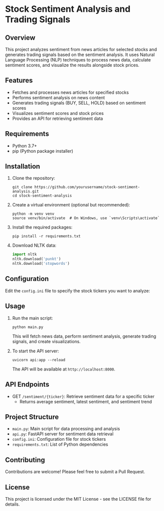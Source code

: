 # Stock Sentiment Analysis and Trading Signals

## Overview

This project analyzes sentiment from news articles for selected stocks and generates trading signals based on the sentiment analysis. It uses Natural Language Processing (NLP) techniques to process news data, calculate sentiment scores, and visualize the results alongside stock prices.

## Features

- Fetches and processes news articles for specified stocks
- Performs sentiment analysis on news content
- Generates trading signals (BUY, SELL, HOLD) based on sentiment scores
- Visualizes sentiment scores and stock prices
- Provides an API for retrieving sentiment data

## Requirements

- Python 3.7+
- pip (Python package installer)

## Installation

1. Clone the repository:

   ```
   git clone https://github.com/yourusername/stock-sentiment-analysis.git
   cd stock-sentiment-analysis
   ```

2. Create a virtual environment (optional but recommended):

   ```
   python -m venv venv
   source venv/bin/activate  # On Windows, use `venv\Scripts\activate`
   ```

3. Install the required packages:

   ```
   pip install -r requirements.txt
   ```

4. Download NLTK data:
   ```python
   import nltk
   nltk.download('punkt')
   nltk.download('stopwords')
   ```

## Configuration

Edit the `config.ini` file to specify the stock tickers you want to analyze:

## Usage

1. Run the main script:

   ```
   python main.py
   ```

   This will fetch news data, perform sentiment analysis, generate trading signals, and create visualizations.

2. To start the API server:
   ```
   uvicorn api:app --reload
   ```
   The API will be available at `http://localhost:8000`.

## API Endpoints

- GET `/sentiment/{ticker}`: Retrieve sentiment data for a specific ticker
  - Returns average sentiment, latest sentiment, and sentiment trend

## Project Structure

- `main.py`: Main script for data processing and analysis
- `api.py`: FastAPI server for sentiment data retrieval
- `config.ini`: Configuration file for stock tickers
- `requirements.txt`: List of Python dependencies

## Contributing

Contributions are welcome! Please feel free to submit a Pull Request.

## License

This project is licensed under the MIT License - see the LICENSE file for details.
